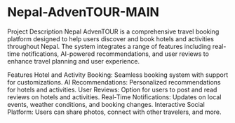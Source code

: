 # Nepal-AdvenTOUR-MAIN

Project Description
Nepal AdvenTOUR is a comprehensive travel booking platform designed to help users discover and book hotels and activities throughout Nepal. The system integrates a range of features including real-time notifications, AI-powered recommendations, and user reviews to enhance travel planning and user experience.

Features
Hotel and Activity Booking: Seamless booking system with support for customizations.
AI Recommendations: Personalized recommendations for hotels and activities.
User Reviews: Option for users to post and read reviews on hotels and activities.
Real-Time Notifications: Updates on local events, weather conditions, and booking changes.
Interactive Social Platform: Users can share photos, connect with other travelers, and more.

